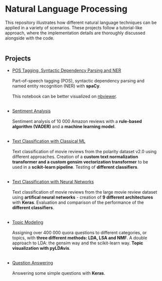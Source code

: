 # Natural Language Processing

This repository illustrates how different natural language techniques can be applied in a variety of scenarios. These projects follow a tutorial-like approach, where the implementation details are thoroughly discussed alongside with the code.
<br><br>

## Projects

* [POS Tagging, Syntactic Dependency Parsing and NER](./POS%20Tagging%20and%20NER.ipynb)
<br><br>
Part-of-speech tagging (POS), syntactic dependency parsing and named entity recognition (NER) with **spaCy**. <br><br>
This notebook can be better visualized on [nbviewer](https://nbviewer.jupyter.org/github/j-n-t/natural_language_processing/blob/master/POS%20Tagging%20and%20NER.ipynb).
<br><br>

* [Sentiment Analysis](./Sentiment%20Analysis.ipynb)
<br><br>
Sentiment analysis of 10 000 Amazon reviews with a **rule-based algorithm (VADER)** and a **machine learning model**.
<br><br>

* [Text Classification with Classical ML](./Text%20Classification.ipynb)
<br><br>
Text classification of movie reviews from the polarity dataset v2.0 using different approaches. Creation of a **custom text normalization transformer and a custom gensim vectorization transformer** to be used in a **scikit-learn pipeline**. Testing of **different classifiers**.
<br><br>

* [Text Classification with Neural Networks](./Text%20Classification%20with%20Neural%20Networks.ipynb)
<br><br>
Text classification of movie reviews from the large movie review dataset using **artifical neural networks** - creation of **9 different architectures** with **Keras**. Evaluation and comparison of the performance of the **different classifiers**.
<br><br>

* [Topic Modeling](https://nbviewer.ipython.org/github/j-n-t/natural_language_processing/blob/02e845395f8654ac642ec418674a5bb1b2543326/Topic%20Modeling.ipynb)
<br><br>
 Assigning over 400 000 quora questions to different categories, or topics, with **three different methods: LDA, LSA and NMF**. A double approach to LDA: the gensim way and the scikit-learn way. **Topic visualization with pyLDAvis**.
<br><br>

* [Question Answering](./Question%20Answering.ipynb)
<br><br>
Answering some simple questions with **Keras**.